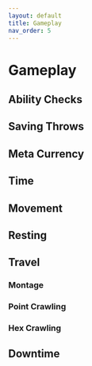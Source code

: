 ```yaml
---
layout: default
title: Gameplay
nav_order: 5
---
```

# Gameplay
## Ability Checks
## Saving Throws
## Meta Currency
## Time
## Movement
## Resting
## Travel
### Montage
### Point Crawling
### Hex Crawling
## Downtime
